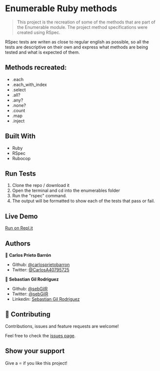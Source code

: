 # Enumerable Ruby methods

> This project is the recreation of some of the methods that are part of the Enumerable module. The project method specifications were created using RSpec.

RSpec tests are writen as close to regular english as possible, so all the tests are descriptive on their own and express what methods are being tested and what is expected of them.

## Methods recreated:

- .each
- .each_with_index
- .select
- .all?
- .any?
- .none?
- .count
- .map
- .inject

## Built With

- Ruby
- RSpec
- Rubocop

## Run Tests

1. Clone the repo / download it
2. Open the terminal and cd into the enumerables folder
3. Run the "rspec" command.
4. The output will be formatted to show each of the tests that pass or fail.

## Live Demo

[Run on Repl.it](https://repl.it/github/sebGilR/enumerables)

## Authors

👤 **Carlos Prieto Barrón**

- Github: [@carlosprietobarron](https://github.com/carlosprietobarron)
- Twitter: [@CarlosA40795725](https://twitter.com/CarlosA40795725)

👤 **Sebastian Gil Rodriguez**

- Github: [@sebGilR](https://github.com/sebGilR)
- Twitter: [@sebGilR](https://twitter.com/sebGilR)
- Linkedin: [Sebastian Gil Rodriguez](https://www.linkedin.com/in/sebastianGilRodriguez)

## 🤝 Contributing

Contributions, issues and feature requests are welcome!

Feel free to check the [issues page](issues/).

## Show your support

Give a ⭐️ if you like this project!
